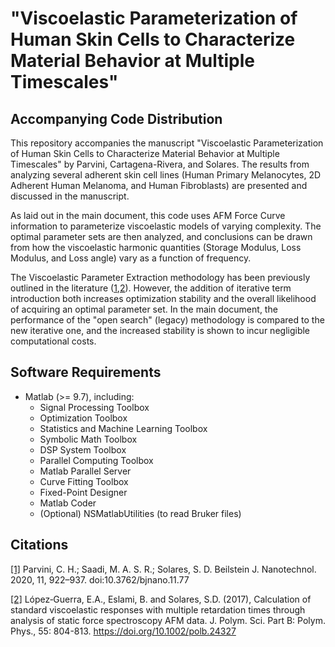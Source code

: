 # "Viscoelastic Parameterization of Human Skin Cells to Characterize Material Behavior at Multiple Timescales"
## Accompanying Code Distribution
This repository accompanies the manuscript "Viscoelastic Parameterization of Human Skin Cells to Characterize Material Behavior at Multiple Timescales" by Parvini, Cartagena-Rivera, and Solares. The results from analyzing several adherent skin cell lines (Human Primary Melanocytes, 2D Adherent Human Melanoma, and Human Fibroblasts) are presented and discussed in the manuscript.

As laid out in the main document, this code uses AFM Force Curve information to parameterize viscoelastic models of varying complexity. The optimal parameter sets are then analyzed, and conclusions can be drawn from how the viscoelastic harmonic quantities (Storage Modulus, Loss Modulus, and Loss angle) vary as a function of frequency.

The Viscoelastic Parameter Extraction methodology has been previously outlined in the literature ([1](https://www.beilstein-journals.org/bjnano/articles/11/77),[2](https://onlinelibrary.wiley.com/doi/abs/10.1002/polb.24327)). However, the addition of iterative term introduction both increases optimization stability and the overall likelihood of acquiring an optimal parameter set. In the main document, the performance of the "open search" (legacy) methodology is compared to the new iterative one, and the increased stability is shown to incur negligible computational costs.

## Software Requirements
* Matlab (>= 9.7), including:
  * Signal Processing Toolbox
  * Optimization Toolbox
  * Statistics and Machine Learning Toolbox
  * Symbolic Math Toolbox
  * DSP System Toolbox
  * Parallel Computing Toolbox
  * Matlab Parallel Server
  * Curve Fitting Toolbox
  * Fixed-Point Designer
  * Matlab Coder
  * (Optional) NSMatlabUtilities (to read Bruker files)

## Citations
[[1]](https://www.beilstein-journals.org/bjnano/articles/11/77) Parvini, C. H.; Saadi, M. A. S. R.; Solares, S. D. Beilstein J. Nanotechnol. 2020, 11, 922–937. doi:10.3762/bjnano.11.77

[[2]](https://onlinelibrary.wiley.com/doi/abs/10.1002/polb.24327) López‐Guerra, E.A., Eslami, B. and Solares, S.D. (2017), Calculation of standard viscoelastic responses with multiple retardation times through analysis of static force spectroscopy AFM data. J. Polym. Sci. Part B: Polym. Phys., 55: 804-813. https://doi.org/10.1002/polb.24327

